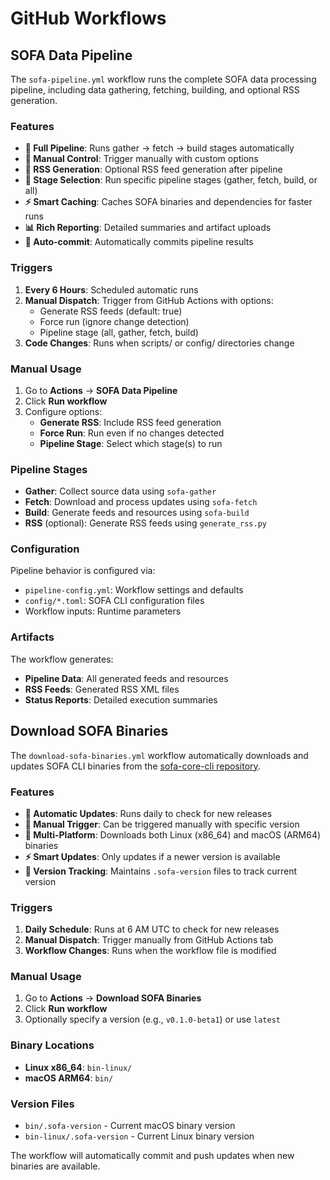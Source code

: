 # GitHub Workflows

## SOFA Data Pipeline

The `sofa-pipeline.yml` workflow runs the complete SOFA data processing pipeline, including data gathering, fetching, building, and optional RSS generation.

### Features

- **🔄 Full Pipeline**: Runs gather → fetch → build stages automatically
- **📱 Manual Control**: Trigger manually with custom options
- **📡 RSS Generation**: Optional RSS feed generation after pipeline
- **🎯 Stage Selection**: Run specific pipeline stages (gather, fetch, build, or all)
- **⚡ Smart Caching**: Caches SOFA binaries and dependencies for faster runs
- **📊 Rich Reporting**: Detailed summaries and artifact uploads
- **🔧 Auto-commit**: Automatically commits pipeline results

### Triggers

1. **Every 6 Hours**: Scheduled automatic runs
2. **Manual Dispatch**: Trigger from GitHub Actions with options:
   - Generate RSS feeds (default: true)
   - Force run (ignore change detection)
   - Pipeline stage (all, gather, fetch, build)
3. **Code Changes**: Runs when scripts/ or config/ directories change

### Manual Usage

1. Go to **Actions** → **SOFA Data Pipeline**
2. Click **Run workflow**
3. Configure options:
   - **Generate RSS**: Include RSS feed generation
   - **Force Run**: Run even if no changes detected
   - **Pipeline Stage**: Select which stage(s) to run

### Pipeline Stages

- **Gather**: Collect source data using `sofa-gather`
- **Fetch**: Download and process updates using `sofa-fetch`  
- **Build**: Generate feeds and resources using `sofa-build`
- **RSS** (optional): Generate RSS feeds using `generate_rss.py`

### Configuration

Pipeline behavior is configured via:
- `pipeline-config.yml`: Workflow settings and defaults
- `config/*.toml`: SOFA CLI configuration files
- Workflow inputs: Runtime parameters

### Artifacts

The workflow generates:
- **Pipeline Data**: All generated feeds and resources
- **RSS Feeds**: Generated RSS XML files
- **Status Reports**: Detailed execution summaries

## Download SOFA Binaries

The `download-sofa-binaries.yml` workflow automatically downloads and updates SOFA CLI binaries from the [sofa-core-cli repository](https://github.com/headmin/sofa-core-cli/releases).

### Features

- **🔄 Automatic Updates**: Runs daily to check for new releases
- **📱 Manual Trigger**: Can be triggered manually with specific version
- **🐧 Multi-Platform**: Downloads both Linux (x86_64) and macOS (ARM64) binaries
- **⚡ Smart Updates**: Only updates if a newer version is available
- **📝 Version Tracking**: Maintains `.sofa-version` files to track current version

### Triggers

1. **Daily Schedule**: Runs at 6 AM UTC to check for new releases
2. **Manual Dispatch**: Trigger manually from GitHub Actions tab
3. **Workflow Changes**: Runs when the workflow file is modified

### Manual Usage

1. Go to **Actions** → **Download SOFA Binaries**
2. Click **Run workflow**
3. Optionally specify a version (e.g., `v0.1.0-beta1`) or use `latest`

### Binary Locations

- **Linux x86_64**: `bin-linux/`
- **macOS ARM64**: `bin/`

### Version Files

- `bin/.sofa-version` - Current macOS binary version
- `bin-linux/.sofa-version` - Current Linux binary version

The workflow will automatically commit and push updates when new binaries are available.
